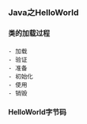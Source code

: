 ### Java之HelloWorld
#### 类的加载过程
    - 加载
    - 验证
    - 准备
    - 初始化
    - 使用
    - 销毁
#### HelloWorld字节码